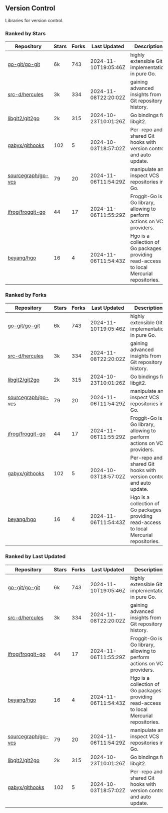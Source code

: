 ## Version Control

Libraries for version control.

### Ranked by Stars

| Repository | Stars | Forks | Last Updated | Description | 
|------------|-------|-------|--------------|-------------|
| [go-git/go-git](https://github.com/go-git/go-git) | 6k | 743 | 2024-11-10T19:05:46Z |  highly extensible Git implementation in pure Go. |
| [src-d/hercules](https://github.com/src-d/hercules) | 3k | 334 | 2024-11-08T22:20:02Z |  gaining advanced insights from Git repository history. |
| [libgit2/git2go](https://github.com/libgit2/git2go) | 2k | 315 | 2024-10-23T10:01:26Z |  Go bindings for libgit2. |
| [gabyx/githooks](https://github.com/gabyx/githooks) | 102 | 5 | 2024-10-03T18:57:02Z |  Per-repo and shared Git hooks with version control and auto update. |
| [sourcegraph/go-vcs](https://github.com/sourcegraph/go-vcs) | 79 | 20 | 2024-11-06T11:54:29Z |  manipulate and inspect VCS repositories in Go. |
| [jfrog/froggit-go](https://github.com/jfrog/froggit-go) | 44 | 17 | 2024-11-06T11:55:29Z |  Froggit-Go is a Go library, allowing to perform actions on VCS providers. |
| [beyang/hgo](https://github.com/beyang/hgo) | 16 | 4 | 2024-11-06T11:54:43Z |  Hgo is a collection of Go packages providing read-access to local Mercurial repositories. |

### Ranked by Forks

| Repository | Stars | Forks | Last Updated | Description | 
|------------|-------|-------|--------------|-------------|
| [go-git/go-git](https://github.com/go-git/go-git) | 6k | 743 | 2024-11-10T19:05:46Z |  highly extensible Git implementation in pure Go. |
| [src-d/hercules](https://github.com/src-d/hercules) | 3k | 334 | 2024-11-08T22:20:02Z |  gaining advanced insights from Git repository history. |
| [libgit2/git2go](https://github.com/libgit2/git2go) | 2k | 315 | 2024-10-23T10:01:26Z |  Go bindings for libgit2. |
| [sourcegraph/go-vcs](https://github.com/sourcegraph/go-vcs) | 79 | 20 | 2024-11-06T11:54:29Z |  manipulate and inspect VCS repositories in Go. |
| [jfrog/froggit-go](https://github.com/jfrog/froggit-go) | 44 | 17 | 2024-11-06T11:55:29Z |  Froggit-Go is a Go library, allowing to perform actions on VCS providers. |
| [gabyx/githooks](https://github.com/gabyx/githooks) | 102 | 5 | 2024-10-03T18:57:02Z |  Per-repo and shared Git hooks with version control and auto update. |
| [beyang/hgo](https://github.com/beyang/hgo) | 16 | 4 | 2024-11-06T11:54:43Z |  Hgo is a collection of Go packages providing read-access to local Mercurial repositories. |

### Ranked by Last Updated

| Repository | Stars | Forks | Last Updated | Description | 
|------------|-------|-------|--------------|-------------|
| [go-git/go-git](https://github.com/go-git/go-git) | 6k | 743 | 2024-11-10T19:05:46Z |  highly extensible Git implementation in pure Go. |
| [src-d/hercules](https://github.com/src-d/hercules) | 3k | 334 | 2024-11-08T22:20:02Z |  gaining advanced insights from Git repository history. |
| [jfrog/froggit-go](https://github.com/jfrog/froggit-go) | 44 | 17 | 2024-11-06T11:55:29Z |  Froggit-Go is a Go library, allowing to perform actions on VCS providers. |
| [beyang/hgo](https://github.com/beyang/hgo) | 16 | 4 | 2024-11-06T11:54:43Z |  Hgo is a collection of Go packages providing read-access to local Mercurial repositories. |
| [sourcegraph/go-vcs](https://github.com/sourcegraph/go-vcs) | 79 | 20 | 2024-11-06T11:54:29Z |  manipulate and inspect VCS repositories in Go. |
| [libgit2/git2go](https://github.com/libgit2/git2go) | 2k | 315 | 2024-10-23T10:01:26Z |  Go bindings for libgit2. |
| [gabyx/githooks](https://github.com/gabyx/githooks) | 102 | 5 | 2024-10-03T18:57:02Z |  Per-repo and shared Git hooks with version control and auto update. |

